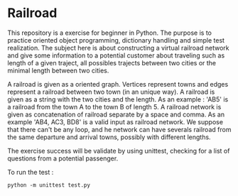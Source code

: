 # Railroad

This repository is a exercise for beginner in Python. The purpose is to practice oriented object programming, dictionary handling and simple test realization. The subject here is about constructing a virtual railroad network and give some information to a potential customer about traveling such as length of a given traject, all possibles trajects between two cities or the minimal length between two cities.

A railroad is given as a oriented graph. Vertices represent towns and edges represent a railroad between two town (in an unique way). A railroad is given as a string with the two cities and the length. As an example : 'AB5' is a railroad from the town A to the town B of length 5. A railroad network is given as concatenation of railroad separate by a space and comma. As an example 'AB4, AC3, BD8' is a valid input as railroad network. We suppose that there can't be any loop, and he network can have severals railroad from the same departure and arrival towns, possibly with different lengths.

The exercise success will be validate by using unittest, checking for a list of questions from a potential passenger.

To run the test :
```
python -m unittest test.py
```
